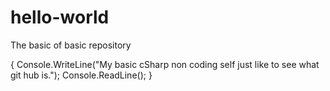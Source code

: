 # hello-world
The basic of basic repository

{
  Console.WriteLine("My basic cSharp non coding self just like to see what git hub is.");
  Console.ReadLine();
}
